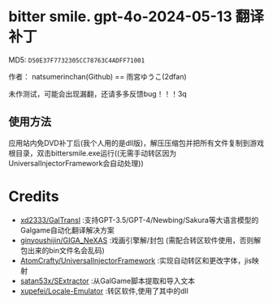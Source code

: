 # bitter smile. gpt-4o-2024-05-13 翻译补丁 

MD5: `D50E37F7732305CC78763C4ADFF71001`

作者： natsumerinchan(Github) == 雨宮ゆうこ(2dfan)

未作测试，可能会出现漏翻，还请多多反馈bug！！！3q

## 使用方法
应用站内免DVD补丁后(我个人用的是dll版)，解压压缩包并把所有文件复制到游戏根目录，双击bittersmile.exe运行((无需手动转区因为UniversalInjectorFramework会自动处理))

# Credits

- [xd2333/GalTransl](https://github.com/xd2333/GalTransl.git) :支持GPT-3.5/GPT-4/Newbing/Sakura等大语言模型的Galgame自动化翻译解决方案
- [ginyoushijin/GIGA_NeXAS](https://github.com/ginyoushijin/GIGA_NeXAS.git) :戏画引擎解/封包 (需配合转区软件使用，否则解包出来的bin文件名会乱码)
- [AtomCrafty/UniversalInjectorFramework](https://github.com/AtomCrafty/UniversalInjectorFramework.git) :实现自动转区和更改字体，jis映射
- [satan53x/SExtractor](https://github.com/satan53x/SExtractor.git) :从GalGame脚本提取和导入文本
- [xupefei/Locale-Emulator](https://github.com/xupefei/Locale-Emulator.git) :转区软件,使用了其中的dll
